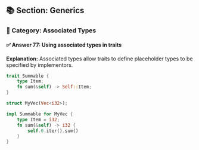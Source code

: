 ## 📚 Section: Generics  
### 🔹 Category: Associated Types  
#### ✅ Answer 77: Using associated types in traits

**Explanation:**
Associated types allow traits to define placeholder types to be specified by implementors.

```rust
trait Summable {
    type Item;
    fn sum(&self) -> Self::Item;
}

struct MyVec(Vec<i32>);

impl Summable for MyVec {
    type Item = i32;
    fn sum(&self) -> i32 {
        self.0.iter().sum()
    }
}
```
